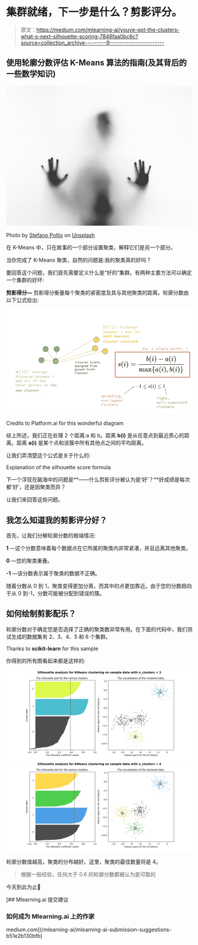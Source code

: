 # 集群就绪，下一步是什么？剪影评分。

> 原文：<https://medium.com/mlearning-ai/youve-got-the-clusters-what-s-next-silhouette-scoring-7846faa0bc6c?source=collection_archive---------9----------------------->

## 使用轮廓分数评估 K-Means 算法的指南(及其背后的一些数学知识)

![](img/eff802c5ca0dc37e91089332ffa5ab8f.png)

Photo by [Stefano Pollio](https://unsplash.com/@stefanopollio?utm_source=medium&utm_medium=referral) on [Unsplash](https://unsplash.com?utm_source=medium&utm_medium=referral)

在 K-Means 中，只在故事的一个部分设置聚类，解释它们是另一个部分。

当你完成了 K-Means 聚类，自然的问题是:我的聚类真的好吗？

要回答这个问题，我们首先需要定义什么是“好的”集群。有两种主要方法可以确定一个集群的好坏:

**剪影得分—** 剪影得分衡量每个聚类的紧密度及其与其他聚类的距离。轮廓分数由以下公式给出:

![](img/bf74be147540eb0cedda3f2d093e50ad.png)

Credits to Platform.ai for this wonderful diagram

综上所述，我们正在处理 2 个距离:a 和 b。距离 **b(i)** 是从任意点到最近质心的距离。距离 **a(i)** 是某个点和该簇中所有其他点之间的平均距离。

让我们弄清楚这个公式是关于什么的:

Explanation of the silhouette score formula

下一个浮现在脑海中的问题是**——什么剪影评分被认为是‘好’？**好成绩是每次都‘好’，还是因聚类而异？

让我们来回答这些问题。

## 我怎么知道我的剪影评分好？

首先，让我们分解轮廓分数的极端情况:

**1** —这个分数意味着每个数据点在它所属的聚类内非常紧凑，并且远离其他聚类。

**0** —您的聚类重叠。

**-1** —该分数表示属于聚类的数据不正确。

随着分数从 0 到 1，聚类变得更加分离，而其中的点更加靠近。由于您的分数趋向于从 0 到-1，分数可能被分配到错误的簇。

## 如何绘制剪影配乐？

轮廓分数对于确定您是否选择了正确的聚类数非常有用。在下面的代码中，我们测试生成的数据集有 2、3、4、5 和 6 个集群。

Thanks to **scikit-learn** for this sample

你得到的所有图看起来都是这样的:

![](img/7695a3c2f22d296df96680da50f3db7b.png)![](img/9af0cc3bab463d07378707c4ffc01fec.png)

轮廓分数值越高，聚类的分布越好。这里，聚类的最佳数量将是 4。

> 根据一般经验，任何大于 0.6 的轮廓分数都被认为是可取的

今天到此为止🚀

[](/mlearning-ai/mlearning-ai-submission-suggestions-b51e2b130bfb) [## Mlearning.ai 提交建议

### 如何成为 Mlearning.ai 上的作家

medium.com](/mlearning-ai/mlearning-ai-submission-suggestions-b51e2b130bfb)